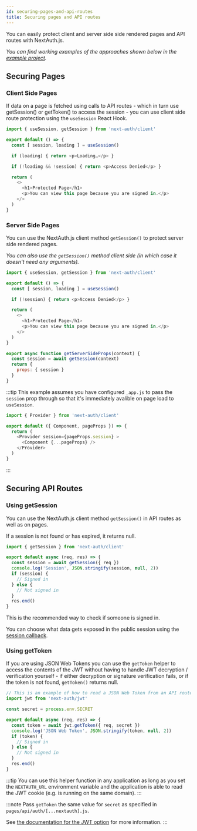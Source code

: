 ```yaml
---
id: securing-pages-and-api-routes
title: Securing pages and API routes
---
```


You can easily protect client and server side side rendered pages and API routes with NextAuth.js.

_You can find working examples of the approaches shown below in the [example project](https://github.com/iaincollins/next-auth-example/)._

## Securing Pages

### Client Side Pages

If data on a page is fetched using calls to API routes  - which in turn use getSession() or getToken() to access the session - you can use client side route protection using the `useSession` React Hook.

```js title="pages/client-side-example.js"
import { useSession, getSession } from 'next-auth/client'

export default () => {
  const [ session, loading ] = useSession()

  if (loading) { return <p>Loading…</p> }

  if (!loading && !session) { return <p>Access Denied</p> }

  return (
    <>
      <h1>Protected Page</h1>
      <p>You can view this page because you are signed in.</p>
    </>
  )
}
```

### Server Side Pages

You can use the NextAuth.js client method `getSession()` to protect server side rendered pages.

_You can also use the `getSession()` method client side (in which case it doesn't need any arguments)._

```js title="pages/server-side-example.js"
import { useSession, getSession } from 'next-auth/client'

export default () => {
  const [ session, loading ] = useSession()

  if (!session) { return <p>Access Denied</p> }

  return (
    <>
      <h1>Protected Page</h1>
      <p>You can view this page because you are signed in.</p>
    </>
  )
}

export async function getServerSideProps(context) {
  const session = await getSession(context)
  return {
    props: { session }
  }
}
```

:::tip
This example assumes you have configured `_app.js` to pass the `session` prop through so that it's immediately avalible on page load to `useSession`.

```js title="pages/_app.js"
import { Provider } from 'next-auth/client'

export default ({ Component, pageProps }) => {
  return (
    <Provider session={pageProps.session} >
      <Component {...pageProps} />
    </Provider>
  )
}
```
:::

## Securing API Routes

### Using getSession

You can use the NextAuth.js client method `getSession()` in API routes as well as on pages.

If a session is not found or has expired, it returns null.

```js title="pages/api/get-session-example.js"
import { getSession } from 'next-auth/client'

export default async (req, res) => {
  const session = await getSession({ req })
  console.log('Session', JSON.stringify(session, null, 2))
  if (session) {
    // Signed in
  } else {
    // Not signed in
  }
  res.end()
}
```

This is the recommended way to check if someone is signed in.

You can choose what data gets exposed in the public session using the [session callback](http://localhost:3000/configuration/callbacks#session).

### Using getToken

If you are using JSON Web Tokens you can use the `getToken` helper to access the contents of the JWT without having to handle JWT decryption / verification yourself - if either decryption or signature verification fails, or if the token is not found, `getToken()` returns null.

```js title="pages/api/get-token-example.js"
// This is an example of how to read a JSON Web Token from an API route
import jwt from 'next-auth/jwt'

const secret = process.env.SECRET

export default async (req, res) => {
  const token = await jwt.getToken({ req, secret })
  console.log('JSON Web Token', JSON.stringify(token, null, 2))
  if (token) {
    // Signed in
  } else {
    // Not signed in
  }
  res.end()
}
```

:::tip
You can use this helper function in any application as long as you set the `NEXTAUTH_URL` environment variable and the application is able to read the JWT cookie (e.g. is running on the same domain).
:::

:::note
Pass `getToken` the same value for `secret` as specified in `pages/api/auth/[...nextauth].js`.

See [the documentation for the JWT option](http://localhost:3000/configuration/options#jwt) for more information.
:::
